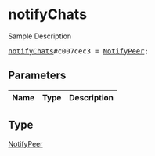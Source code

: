 # notifyChats

Sample Description

<pre>
<a href="../constructor/notifyChats.md">notifyChats</a>#c007cec3 = <a href="../type/NotifyPeer.md">NotifyPeer</a>;
</pre>

## Parameters

| Name | Type | Description |
|------|:----:|-------------|

## Type

[NotifyPeer](../type/NotifyPeer.md)
